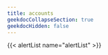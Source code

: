 ```yaml
---
title: accounts
geekdocCollapseSection: true
geekdocHidden: false
---
```


{{< alertList name="alertList" >}}